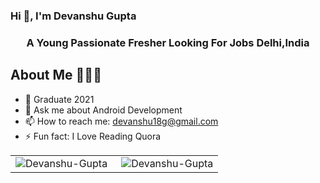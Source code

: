 ### Hi 👋, I'm Devanshu Gupta

<!--<h1 align="center">Hi 👋, I'm Devanshu Gupta</h1> -->
<h3 align="center">A Young Passionate Fresher Looking For Jobs Delhi,India</h3>
<!-- <h4 align="center">My porfolio website : <a href="https://.github.io/">.github.io</a></h4> -->
<!--# Passionate Android Developer -->

## About Me 🤷🏻‍♂️

- 📱 Graduate 2021
- 💬 Ask me about Android Development
- 📫 How to reach me: devanshu18g@gmail.com 
- ⚡ Fun fact: I Love Reading Quora
<table>
<tr>
  <td><img align="left" src="https://github-readme-stats.vercel.app/api/top-langs?username=mithoo18&show_icons=true&locale=en&layout=compact&include_all_commits=true&theme=material-palenight" alt="Devanshu-Gupta" /></td>

<td><img align="right" src="https://github-readme-stats.vercel.app/api?username=mithoo18&show_icons=true&locale=en" alt="Devanshu-Gupta" /></td>
</tr>
</table>
